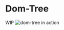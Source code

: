 # Dom-Tree

WIP 
![dom-tree in action]("https://github.com/m-sureshraj/dom-tree/blob/master/media/dom-tree-on-action.gif")
